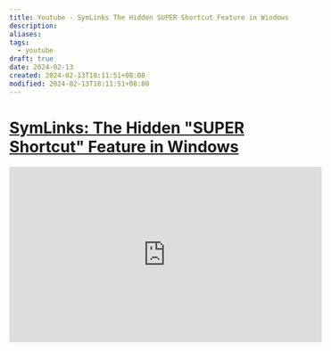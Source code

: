 ```yaml
---
title: Youtube - SymLinks The Hidden SUPER Shortcut Feature in Windows
description: 
aliases:
tags:
  - youtube
draft: true
date: 2024-02-13
created: 2024-02-13T18:11:51+08:00
modified: 2024-02-13T18:11:51+08:00
---
```

# [SymLinks: The Hidden "SUPER Shortcut" Feature in Windows](https://www.youtube.com/watch?v=RDH5IuyPJtk)

<iframe width="560" height="315" src="https://www.youtube-nocookie.com/embed/RDH5IuyPJtk" title="YouTube video player" frameborder="0" allow="accelerometer; autoplay; clipboard-write; encrypted-media; gyroscope; picture-in-picture" allowfullscreen></iframe>
